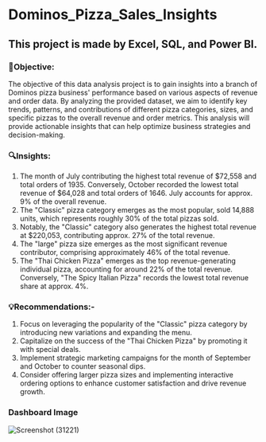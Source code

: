 # Dominos_Pizza_Sales_Insights
## This project is made by Excel, SQL, and Power BI.
### 🎯Objective:
The objective of this data analysis project is to gain insights into a branch of Dominos pizza business' performance based on various aspects of revenue and order data. By analyzing the provided dataset, we aim to identify key trends, patterns, and contributions of different pizza categories, sizes, and specific pizzas to the overall revenue and order metrics. This analysis will provide actionable insights that can help optimize business strategies and decision-making.

### 🔍Insights:
1. The month of July contributing the highest total revenue of $72,558 and total orders of 1935. Conversely, October recorded the lowest total revenue of $64,028 and total orders of 1646. July accounts for approx. 9% of the overall revenue.
2. The "Classic" pizza category emerges as the most popular, sold 14,888 units, which represents roughly 30% of the total pizzas sold.
3. Notably, the "Classic" category also generates the highest total revenue at $220,053, contributing approx. 27% of the total revenue.
4. The "large" pizza size emerges as the most significant revenue contributor, comprising approximately 46% of the total revenue.
5. The "Thai Chicken Pizza" emerges as the top revenue-generating individual pizza, accounting for around 22% of the total revenue. Conversely, "The Spicy Italian Pizza" records the lowest total revenue share at approx. 4%. 

### 💡Recommendations:-
1. Focus on leveraging the popularity of the "Classic" pizza category by introducing new variations and expanding the menu. 
2. Capitalize on the success of the "Thai Chicken Pizza" by promoting it with special deals. 
3. Implement strategic marketing campaigns for the month of September and October to counter seasonal dips. 
4. Consider offering larger pizza sizes and implementing interactive ordering options to enhance customer satisfaction and drive revenue growth.

### Dashboard Image
![Screenshot (31221)](https://github-production-user-asset-6210df.s3.amazonaws.com/131526402/261851701-2f2fc0fb-a4f3-4d67-ba5e-88f6c8ed609a.png)
